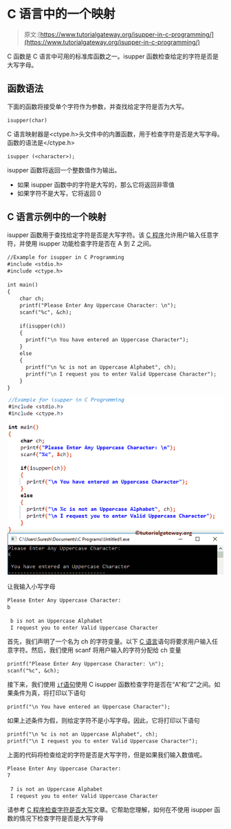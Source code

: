 # C 语言中的一个映射

> 原文:[https://www.tutorialgateway.org/isupper-in-c-programming/](https://www.tutorialgateway.org/isupper-in-c-programming/)

C 函数是 C 语言中可用的标准库函数之一。isupper 函数检查给定的字符是否是大写字母。

## 函数语法

下面的函数将接受单个字符作为参数，并查找给定字符是否为大写。

```
isupper(char)
```

C 语言映射器是<ctype.h>头文件中的内置函数，用于检查字符是否是大写字母。函数的语法是</ctype.h>

```
isupper (<character>);
```

isupper 函数将返回一个整数值作为输出。

*   如果 isupper 函数中的字符是大写的，那么它将返回非零值
*   如果字符不是大写，它将返回 0

## C 语言示例中的一个映射

isupper 函数用于查找给定字符是否是大写字符。该 [C 程序](https://www.tutorialgateway.org/c-programming-examples/)允许用户输入任意字符，并使用 isupper 功能检查字符是否在 A 到 Z 之间。

```
//Example for isupper in C Programming
#include <stdio.h>
#include <ctype.h>

int main()
{
    char ch;
    printf("Please Enter Any Uppercase Character: \n");
    scanf("%c", &ch);

    if(isupper(ch))
    {
      printf("\n You have entered an Uppercase Character");         
    }
    else
    {
      printf("\n %c is not an Uppercase Alphabet", ch);
      printf("\n I request you to enter Valid Uppercase Character");	
    }
}
```

![isupper in C Programming 1](img/d660fd5adeb76c265ac25b8b453c7a05.png)

让我输入小写字母

```
Please Enter Any Uppercase Character: 
b

 b is not an Uppercase Alphabet
 I request you to enter Valid Uppercase Character
```

首先，我们声明了一个名为 ch 的字符变量。以下 [C 语言](https://www.tutorialgateway.org/c-programming/)语句将要求用户输入任意字符。然后，我们使用 scanf 将用户输入的字符分配给 ch 变量

```
printf("Please Enter Any Uppercase Character: \n");
scanf("%c", &ch);
```

接下来，我们使用 [`if`语句](https://www.tutorialgateway.org/if-statement-in-c/)使用 C isupper 函数检查字符是否在“A”和“Z”之间。如果条件为真，将打印以下语句

```
printf("\n You have entered an Uppercase Character");
```

如果上述条件为假，则给定字符不是小写字母。因此，它将打印以下语句

```
printf("\n %c is not an Uppercase Alphabet", ch);
printf("\n I request you to enter Valid Uppercase Character");
```

上面的代码将检查给定的字符是否是大写字符，但是如果我们输入数值呢。

```
Please Enter Any Uppercase Character: 
7

 7 is not an Uppercase Alphabet
 I request you to enter Valid Uppercase Character
```

请参考 [C 程序检查字符是否大写](https://www.tutorialgateway.org/c-program-to-check-whether-character-is-uppercase-or-not/)文章。它帮助您理解，如何在不使用 isupper 函数的情况下检查字符是否是大写字母